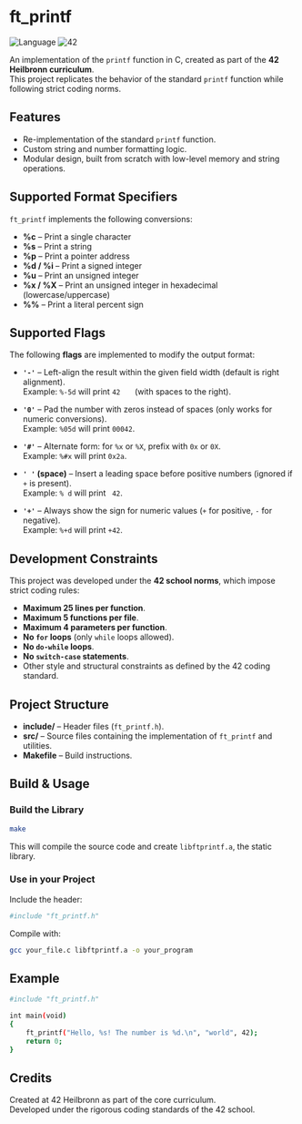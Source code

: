 # ft_printf  
![Language](https://img.shields.io/badge/Language-C-blue)
![42](https://img.shields.io/badge/Made%20at-42%20Heilbronn-blue?style=flat)

An implementation of the `printf` function in C, created as part of the **42 Heilbronn curriculum**.  
This project replicates the behavior of the standard `printf` function while following strict coding norms.



## Features
- Re-implementation of the standard `printf` function.
- Custom string and number formatting logic.
- Modular design, built from scratch with low-level memory and string operations.



## Supported Format Specifiers
`ft_printf` implements the following conversions:
- **%c** – Print a single character
- **%s** – Print a string
- **%p** – Print a pointer address
- **%d / %i** – Print a signed integer
- **%u** – Print an unsigned integer
- **%x / %X** – Print an unsigned integer in hexadecimal (lowercase/uppercase)
- **%%** – Print a literal percent sign

## Supported Flags
The following **flags** are implemented to modify the output format:

- **`'-'`** – Left-align the result within the given field width (default is right alignment).  
  Example: `%-5d` will print `42   ` (with spaces to the right).

- **`'0'`** – Pad the number with zeros instead of spaces (only works for numeric conversions).  
  Example: `%05d` will print `00042`.

- **`'#'`** – Alternate form: for `%x` or `%X`, prefix with `0x` or `0X`.  
  Example: `%#x` will print `0x2a`.

- **`' '` (space)** – Insert a leading space before positive numbers (ignored if `+` is present).  
  Example: `% d` will print ` 42`.

- **`'+'`** – Always show the sign for numeric values (`+` for positive, `-` for negative).  
  Example: `%+d` will print `+42`.


## Development Constraints
This project was developed under the **42 school norms**, which impose strict coding rules:
- **Maximum 25 lines per function**.
- **Maximum 5 functions per file**.
- **Maximum 4 parameters per function**.
- **No `for` loops** (only `while` loops allowed).
- **No `do-while` loops**.
- **No `switch-case` statements**.
- Other style and structural constraints as defined by the 42 coding standard.



## Project Structure
- **include/** – Header files (`ft_printf.h`).
- **src/** – Source files containing the implementation of `ft_printf` and utilities.
- **Makefile** – Build instructions.



## Build & Usage

### Build the Library
```bash
make
```
This will compile the source code and create `libftprintf.a`, the static library.

### Use in your Project  
Include the header:
```bash
#include "ft_printf.h"
```
Compile with:  
```bash
gcc your_file.c libftprintf.a -o your_program
```

## Example
```bash
#include "ft_printf.h"

int main(void)
{
    ft_printf("Hello, %s! The number is %d.\n", "world", 42);
    return 0;
}
```

## Credits
Created at 42 Heilbronn as part of the core curriculum.  
Developed under the rigorous coding standards of the 42 school.
